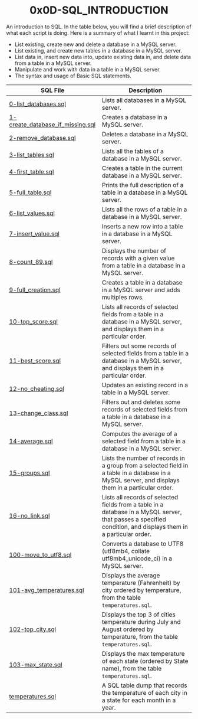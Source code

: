 <h1 align="center"><b>0x0D-SQL_INTRODUCTION</b></h1>

An introduction to SQL. In the table below, you will find a brief description of what each script is doing. Here is a summary of what I learnt in this project:
<ul>
<li>List existing, create new and delete a database in a MySQL server.</li>
<li>List existing, and create new tables in a database in a MySQL server.</li>
<li>List data in, insert new data into, update existing data in, and delete data from a table in a MySQL server.</li>
<li>Manipulate and work with data in a table in a MySQL server.</li>
<li>The syntax and usage of Basic SQL statements.</li> 
</ul>

|SQL File | Description |
|---|---|
|[0-list_databases.sql](https://github.com/GM-Samuelstein/alx-higher_level_programming/blob/master/0x0D-SQL_introduction/0-list_databases.sql)|Lists all databases in a MySQL server.|
|[1-create_database_if_missing.sql](https://github.com/GM-Samuelstein/alx-higher_level_programming/blob/master/0x0D-SQL_introduction/1-create_database_if_missing.sql)|Creates a database in a MySQL server.|
|[2-remove_database.sql](https://github.com/GM-Samuelstein/alx-higher_level_programming/blob/master/0x0D-SQL_introduction/2-remove_database.sql)|Deletes a database in a MySQL server.|
|[3-list_tables.sql](https://github.com/GM-Samuelstein/alx-higher_level_programming/blob/master/0x0D-SQL_introduction/3-list_tables.sql)|Lists all the tables of a database in a MySQL server.|
|[4-first_table.sql](https://github.com/GM-Samuelstein/alx-higher_level_programming/blob/master/0x0D-SQL_introduction/4-first_table.sql)|Creates a table in the current database in a MySQL server.|
|[5-full_table.sql](https://github.com/GM-Samuelstein/alx-higher_level_programming/blob/master/0x0D-SQL_introduction/5-full_table.sql)|Prints the full description of a table in a database in a MySQL server.|
|[6-list_values.sql](https://github.com/GM-Samuelstein/alx-higher_level_programming/blob/master/0x0D-SQL_introduction/6-list_values.sql)|Lists all the rows of a table in a database in a MySQL server.|
|[7-insert_value.sql](https://github.com/GM-Samuelstein/alx-higher_level_programming/blob/master/0x0D-SQL_introduction/7-insert_value.sql)|Inserts a new row into a table in a database in a MySQL server.|
|[8-count_89.sql](https://github.com/GM-Samuelstein/alx-higher_level_programming/blob/master/0x0D-SQL_introduction/8-count_89.sql)|Displays the number of records with a given value from a table in a database in a MySQL server.|
|[9-full_creation.sql](https://github.com/GM-Samuelstein/alx-higher_level_programming/blob/master/0x0D-SQL_introduction/9-full_creation.sql)|Creates a table in a database in a MySQL server and adds multiples rows.|
|[10-top_score.sql](https://github.com/GM-Samuelstein/alx-higher_level_programming/blob/master/0x0D-SQL_introduction/10-top_score.sql)|Lists all records of selected fields from a table in a database in a MySQL server, and displays them in a particular order.|
|[11-best_score.sql](https://github.com/GM-Samuelstein/alx-higher_level_programming/blob/master/0x0D-SQL_introduction/11-best_score.sql)|Filters out some records of selected fields from a table in a database in a MySQL server, and displays them in a particular order.|
|[12-no_cheating.sql](https://github.com/GM-Samuelstein/alx-higher_level_programming/blob/master/0x0D-SQL_introduction/12-no_cheating.sql)|Updates an existing record in a table in a MySQL server.|
|[13-change_class.sql](https://github.com/GM-Samuelstein/alx-higher_level_programming/blob/master/0x0D-SQL_introduction/13-change_class.sql)|Filters out and deletes some records of selected fields from a table in a database in a MySQL server.|
|[14-average.sql](https://github.com/GM-Samuelstein/alx-higher_level_programming/blob/master/0x0D-SQL_introduction/14-average.sql)|Computes the average of a selected field from a table in a database in a MySQL server.|
|[15-groups.sql](https://github.com/GM-Samuelstein/alx-higher_level_programming/blob/master/0x0D-SQL_introduction/15-groups.sql)|Lists the number of records in a group from a selected field in a table in a database in a MySQL server, and displays them in a particular order.|
|[16-no_link.sql](https://github.com/GM-Samuelstein/alx-higher_level_programming/blob/master/0x0D-SQL_introduction/16-no_link.sql)|Lists all records of selected fields from a table in a database in a MySQL server, that passes a specified condition, and displays them in a particular order.|
|[100-move_to_utf8.sql](https://github.com/GM-Samuelstein/alx-higher_level_programming/blob/master/0x0D-SQL_introduction/100-move_to_utf8.sql)|Converts a database to UTF8 (utf8mb4, collate utf8mb4_unicode_ci) in a MySQL server.|
|[101-avg_temperatures.sql](https://github.com/GM-Samuelstein/alx-higher_level_programming/blob/master/0x0D-SQL_introduction/101-avg_temperatures.sql)|Displays the average temperature (Fahrenheit) by city ordered by temperature, from the table `temperatures.sql`.|
|[102-top_city.sql](https://github.com/GM-Samuelstein/alx-higher_level_programming/blob/master/0x0D-SQL_introduction/102-top_city.sql)|Displays the top 3 of cities temperature during July and August ordered by temperature, from the table `temperatures.sql`.|
|[103-max_state.sql](https://github.com/GM-Samuelstein/alx-higher_level_programming/blob/master/0x0D-SQL_introduction/103-max_state.sql)|Displays the max temperature of each state (ordered by State name), from the table `temperatures.sql`.|
|[temperatures.sql](https://github.com/GM-Samuelstein/alx-higher_level_programming/blob/master/0x0D-SQL_introduction/temperatures.sql)|A SQL table dump that records the temperature of each city in a state for each month in a year. |
